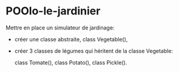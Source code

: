 # POOlo-le-jardinier
Mettre en place un simulateur de jardinage:

- créer une classe abstraite, class Vegetable(),

- créer 3 classes de légumes qui héritent de la classe Vegetable:

  class Tomate(), class Potato(),  class Pickle().




